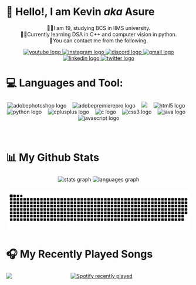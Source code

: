 <br clear="both">

<h1 align="Left">👋 Hello!, I am Kevin <i>aka</i> Asure</h1>

<p align="center">🧑‍🎓I am 19, studying BCS in IIMS university.<br>👨‍💻Currently learning DSA in C++ and computer vision in python.<br>🔗You can contact me from the following.</p>

<div align="center">
  <a href="https://www.youtube.com/@Asure69" target="_blank">
    <img src="https://raw.githubusercontent.com/maurodesouza/profile-readme-generator/master/src/assets/icons/social/youtube/default.svg" width="42" height="30" alt="youtube logo"  />
  </a>
  <a href="https://www.instagram.com/asurewastaken/" target="_blank">
    <img src="https://raw.githubusercontent.com/maurodesouza/profile-readme-generator/master/src/assets/icons/social/instagram/default.svg" width="42" height="30" alt="instagram logo"  />
  </a>
  <a href="asuree" target="_blank">
    <img src="https://raw.githubusercontent.com/maurodesouza/profile-readme-generator/master/src/assets/icons/social/discord/default.svg" width="42" height="30" alt="discord logo"  />
  </a>
  <a href="kevindangol70@gmail.com" target="_blank">
    <img src="https://raw.githubusercontent.com/maurodesouza/profile-readme-generator/master/src/assets/icons/social/gmail/default.svg" width="42" height="30" alt="gmail logo"  />
  </a>
  <a href="https://www.linkedin.com/in/kevin-dangol-874535318/" target="_blank">
    <img src="https://raw.githubusercontent.com/maurodesouza/profile-readme-generator/master/src/assets/icons/social/linkedin/default.svg" width="42" height="30" alt="linkedin logo"  />
  </a>
  <a href="https://x.com/AsureGamer" target="_blank">
    <img src="https://raw.githubusercontent.com/maurodesouza/profile-readme-generator/master/src/assets/icons/social/twitter/default.svg" width="42" height="30" alt="twitter logo"  />
  </a>
</div>

###


<h1 align="Left">💻 Languages and Tool:</h1>

###

<div align="center">
  <img src="https://img.shields.io/badge/adobe%20photoshop-%2331A8FF.svg?style=flat&logo=adobe%20photoshop&logoColor=white" height="30" alt="adobephotoshop logo"  />
  <img width="9" />
  <img src="https://img.shields.io/badge/Adobe%20Premiere%20Pro-9999FF.svg?style=flat&logo=Adobe%20Premiere%20Pro&logoColor=white" height="30" alt="adobepremierepro logo"  />
  <img width="9" />
  <img src="https://img.shields.io/badge/Adobe%20After%20Effects-9999FF.svg?style=flat&logo=Adobe%20After%20Effects&logoColor=white" height="30"height="30" />
  <img width="9" />
  <img src="https://img.shields.io/badge/html5-%23E34F26.svg?style=flat&logo=html5&logoColor=white" height="30" alt="html5 logo"  />
  <img width="9" />
  <img src="https://img.shields.io/badge/python-3670A0?style=flat&logo=python&logoColor=ffdd54" height="30" alt="python logo"  />
  <img width="9" />
  <img src="https://img.shields.io/badge/c++-%2300599C.svg?style=flat&logo=c%2B%2B&logoColor=white" height="30" alt="cplusplus logo"  />
  <img width="9" />
  <img src="https://img.shields.io/badge/c-%2300599C.svg?style=flat&logo=c&logoColor=white" height="30" alt="c logo"  />
  <img width="9" />
  <img src="https://img.shields.io/badge/css3-%231572B6.svg?style=flat&logo=css3&logoColor=white" height="30" alt="css3 logo"  />
  <img width="9" />
  <img src="https://img.shields.io/badge/java-%23ED8B00.svg?style=flat&logo=openjdk&logoColor=white" height="30" alt="java logo"  />
  <img width="9" />
  <img src="https://img.shields.io/badge/javascript-%23323330.svg?style=flat&logo=javascript&logoColor=%23F7DF1E" height="30" alt="javascript logo"  />
</div>

###

<br clear="both">

<h1 align="Left">📊 My Github Stats</h1>

###

<div align="center">
  <img src="https://github-readme-stats.vercel.app/api?username=kevin-dangol&theme=onedark&hide_border=false&include_all_commits=true&count_private=true" height="150" alt="stats graph" />
  <img src="https://github-readme-stats.vercel.app/api/top-langs/?username=kevin-dangol&theme=onedark&hide_border=false&include_all_commits=true&count_private=true&layout=compact" height="150" alt="languages graph"  />
</div>


###

<img src="https://raw.githubusercontent.com/kevin-dangol/kevin-dangol/output/snake.svg" alt="Snake animation" />

###

<h1 align="Left">🎧 My Recently Played Songs</h1>

###
<img align="left" height="146" src="https://media.tenor.com/aJkfTJvLdbIAAAAM/sad-pepe.gif"  />

###

<div align="center">
  <a href="https://open.spotify.com/user/ktcftqm42lrt067h227iz7m3u">
    <img src="https://spotify-recently-played-readme.vercel.app/api?user=ktcftqm42lrt067h227iz7m3u&count=5&unique=true" alt="Spotify recently played"  />
  </a>
</div>

###
